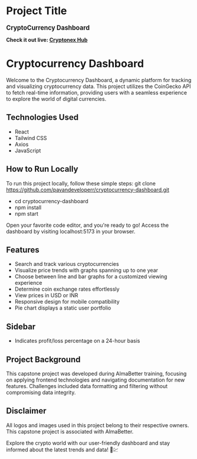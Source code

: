 # Project Title

**<span style="font-size: larger;">CryptoCurrency Dashboard</span>**

**Check it out live: [Cryptonex Hub](https://cryptonexhub.netlify.app/)**

# Cryptocurrency Dashboard

Welcome to the Cryptocurrency Dashboard, a dynamic platform for tracking and visualizing cryptocurrency data. This project utilizes the CoinGecko API to fetch real-time information, providing users with a seamless experience to explore the world of digital currencies.

## Technologies Used
- React
- Tailwind CSS
- Axios
- JavaScript

## How to Run Locally
To run this project locally, follow these simple steps:
git clone https://github.com/pavandeveloperr/cryptocurrency-dashboard.git
- cd cryptocurrency-dashboard
- npm install
- npm start

Open your favorite code editor, and you're ready to go! Access the dashboard by visiting localhost:5173 in your browser.

## Features
- Search and track various cryptocurrencies
- Visualize price trends with graphs spanning up to one year
- Choose between line and bar graphs for a customized viewing experience
- Determine coin exchange rates effortlessly
- View prices in USD or INR
- Responsive design for mobile compatibility
- Pie chart displays a static user portfolio

## Sidebar
- Indicates profit/loss percentage on a 24-hour basis

## Project Background
This capstone project was developed during AlmaBetter training, focusing on applying frontend technologies and navigating documentation for new features. Challenges included data formatting and filtering without compromising data integrity.

## Disclaimer
All logos and images used in this project belong to their respective owners. This capstone project is associated with AlmaBetter.

Explore the crypto world with our user-friendly dashboard and stay informed about the latest trends and data! 🚀💹
